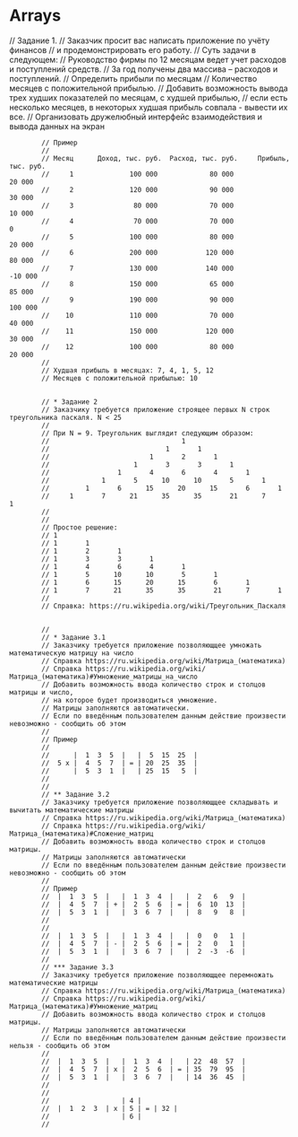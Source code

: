 # Arrays
// Задание 1.
            // Заказчик просит вас написать приложение по учёту финансов
            // и продемонстрировать его работу.
            // Суть задачи в следующем: 
            // Руководство фирмы по 12 месяцам ведет учет расходов и поступлений средств. 
            // За год получены два массива – расходов и поступлений.
            // Определить прибыли по месяцам
            // Количество месяцев с положительной прибылью.
            // Добавить возможность вывода трех худших показателей по месяцам, с худшей прибылью, 
            // если есть несколько месяцев, в некоторых худшая прибыль совпала - вывести их все.
            // Организовать дружелюбный интерфейс взаимодействия и вывода данных на экран

            // Пример
            //       
            // Месяц      Доход, тыс. руб.  Расход, тыс. руб.     Прибыль, тыс. руб.
            //     1              100 000             80 000                 20 000
            //     2              120 000             90 000                 30 000
            //     3               80 000             70 000                 10 000
            //     4               70 000             70 000                      0
            //     5              100 000             80 000                 20 000
            //     6              200 000            120 000                 80 000
            //     7              130 000            140 000                -10 000
            //     8              150 000             65 000                 85 000
            //     9              190 000             90 000                100 000
            //    10              110 000             70 000                 40 000
            //    11              150 000            120 000                 30 000
            //    12              100 000             80 000                 20 000
            // 
            // Худшая прибыль в месяцах: 7, 4, 1, 5, 12
            // Месяцев с положительной прибылью: 10


            // * Задание 2
            // Заказчику требуется приложение строящее первых N строк треугольника паскаля. N < 25
            // 
            // При N = 9. Треугольник выглядит следующим образом:
            //                                 1
            //                             1       1
            //                         1       2       1
            //                     1       3       3       1
            //                 1       4       6       4       1
            //             1       5      10      10       5       1
            //         1       6      15      20      15       6       1
            //     1       7      21      35      35       21      7       1
            //                                                              
            //                                                              
            // Простое решение:                                                             
            // 1
            // 1       1
            // 1       2       1
            // 1       3       3       1
            // 1       4       6       4       1
            // 1       5      10      10       5       1
            // 1       6      15      20      15       6       1
            // 1       7      21      35      35       21      7       1
            // 
            // Справка: https://ru.wikipedia.org/wiki/Треугольник_Паскаля


            // 
            // * Задание 3.1
            // Заказчику требуется приложение позволяющщее умножать математическую матрицу на число
            // Справка https://ru.wikipedia.org/wiki/Матрица_(математика)
            // Справка https://ru.wikipedia.org/wiki/Матрица_(математика)#Умножение_матрицы_на_число
            // Добавить возможность ввода количество строк и столцов матрицы и число,
            // на которое будет производиться умножение.
            // Матрицы заполняются автоматически. 
            // Если по введённым пользователем данным действие произвести невозможно - сообщить об этом
            //
            // Пример
            //
            //      |  1  3  5  |   |  5  15  25  |
            //  5 х |  4  5  7  | = | 20  25  35  |
            //      |  5  3  1  |   | 25  15   5  |
            //
            //
            // ** Задание 3.2
            // Заказчику требуется приложение позволяющщее складывать и вычитать математические матрицы
            // Справка https://ru.wikipedia.org/wiki/Матрица_(математика)
            // Справка https://ru.wikipedia.org/wiki/Матрица_(математика)#Сложение_матриц
            // Добавить возможность ввода количество строк и столцов матрицы.
            // Матрицы заполняются автоматически
            // Если по введённым пользователем данным действие произвести невозможно - сообщить об этом
            //
            // Пример
            //  |  1  3  5  |   |  1  3  4  |   |  2   6   9  |
            //  |  4  5  7  | + |  2  5  6  | = |  6  10  13  |
            //  |  5  3  1  |   |  3  6  7  |   |  8   9   8  |
            //  
            //  
            //  |  1  3  5  |   |  1  3  4  |   |  0   0   1  |
            //  |  4  5  7  | - |  2  5  6  | = |  2   0   1  |
            //  |  5  3  1  |   |  3  6  7  |   |  2  -3  -6  |
            //
            // *** Задание 3.3
            // Заказчику требуется приложение позволяющщее перемножать математические матрицы
            // Справка https://ru.wikipedia.org/wiki/Матрица_(математика)
            // Справка https://ru.wikipedia.org/wiki/Матрица_(математика)#Умножение_матриц
            // Добавить возможность ввода количество строк и столцов матрицы.
            // Матрицы заполняются автоматически
            // Если по введённым пользователем данным действие произвести нельзя - сообщить об этом
            //  
            //  |  1  3  5  |   |  1  3  4  |   | 22  48  57  |
            //  |  4  5  7  | х |  2  5  6  | = | 35  79  95  |
            //  |  5  3  1  |   |  3  6  7  |   | 14  36  45  |
            //
            //  
            //                  | 4 |   
            //  |  1  2  3  | х | 5 | = | 32 |
            //                  | 6 |  
            //
